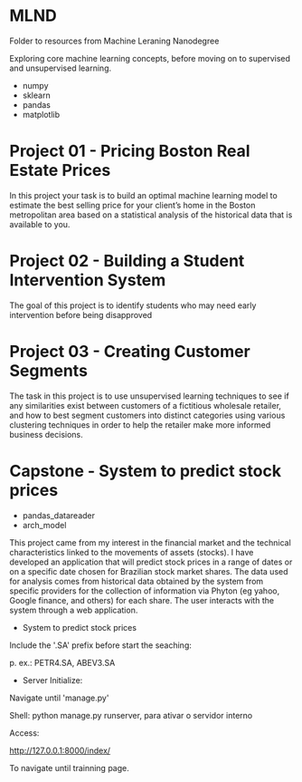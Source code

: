 # MLND
Folder to resources from Machine Leraning Nanodegree

Exploring core machine learning concepts, before moving on to supervised and unsupervised learning.

* numpy
* sklearn
* pandas
* matplotlib

# Project 01 - Pricing Boston Real Estate Prices

In this project your task is to build an optimal machine learning model to estimate the best selling price for your client’s home in the Boston metropolitan area based on a statistical analysis of the historical data that is available to you.

# Project 02 - Building a Student Intervention System

The goal of this project is to identify students who may need early intervention before being disapproved

# Project 03 - Creating Customer Segments

The task in this project is to use unsupervised learning techniques to see if any similarities exist between customers of a fictitious wholesale retailer, and how to best segment customers into distinct categories using various clustering techniques in order to help the retailer make more informed business decisions.

# Capstone - System to predict stock prices

* pandas_datareader
* arch_model

This project came from my interest in the financial market and the technical characteristics linked to the movements of assets (stocks). I have developed an application that will predict stock prices in a range of dates or on a specific date chosen for Brazilian stock market shares. The data used for analysis comes from historical data obtained by the system from specific providers for the collection of information via Phyton (eg yahoo, Google finance, and others) for each share. The user interacts with the system through a web application.

* System to predict stock prices

Include the '.SA' prefix before start the seaching:

p. ex.: PETR4.SA, ABEV3.SA

* Server Initialize:

Navigate until 'manage.py'

Shell: python manage.py runserver, para ativar o servidor interno

Access:

http://127.0.0.1:8000/index/

To navigate until trainning page.

